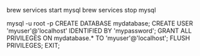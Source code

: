 brew services start mysql
brew services stop mysql

mysql -u root -p
CREATE DATABASE mydatabase;
CREATE USER 'myuser'@'localhost' IDENTIFIED BY 'mypassword';
GRANT ALL PRIVILEGES ON mydatabase.\* TO 'myuser'@'localhost';
FLUSH PRIVILEGES;
EXIT;
